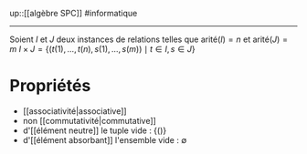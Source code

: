 up::[[algèbre SPC]]
#informatique 

----

Soient $I$ et $J$ deux instances de relations telles que $\text{arité}(I) = n$ et $\text{arité}(J)=m$
$I\times J = \{ (t(1), \dots, t(n), s(1), \dots, s(m)) \mid t\in I, s \in J\}$

# Propriétés
 - [[associativité|associative]]
 - non [[commutativité|commutative]]
 - d'[[élément neutre]] le tuple vide : $\{ () \}$
 - d'[[élément absorbant]] l'ensemble vide : $\emptyset$

